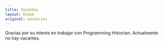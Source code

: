 ```yaml
---
title: Vacantes
layout: blank
original: vacancies
---
```

Gracias por su interés en trabajar con Programming Historian. Actualmente no hay vacantes.
